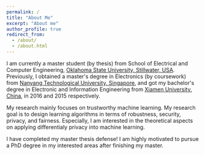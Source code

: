 ```yaml
---
permalink: /
title: "About Me"
excerpt: "About me"
author_profile: true
redirect_from: 
  - /about/
  - /about.html
---
```


I am currently a master student (by thesis) from School of Electrical and Computer Engineering, [Oklahoma State University, Stillwater, USA](https://go.okstate.edu/). Previously, I obtained a master's degree in Electronics (by coursework) from [Nanyang Technological University, Singapore](https://www.ntu.edu.sg/Pages/home.aspx), and got my bachelor's degree in Electronic and Information Engineering from [Xiamen University, China](https://en.xmu.edu.cn/), in 2016 and 2015 respectively.

My research mainly focuses on trustworthy machine learning. My research goal is to design learning algorithms in terms of robustness, security, privacy, and fairness. Especially, I am interested in the theoretical aspects on applying differentialy privacy into machine learning.

I have completed my master thesis defense! I am highly motivated to pursue a PhD degree in my interested areas after finishing my master.
